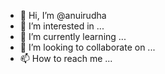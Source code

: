 - 👋 Hi, I’m @anuirudha
- 👀 I’m interested in ...
- 🌱 I’m currently learning ...
- 💞️ I’m looking to collaborate on ...
- 📫 How to reach me ...

<!---
anuirudha/anuirudha is a ✨ special ✨ repository because its `README.md` (this file) appears on your GitHub profile.
You can click the Preview link to take a look at your changes.
--->
